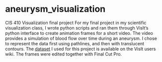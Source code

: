 aneurysm_visualization
======================

CIS 410 Visualization final project
For my final project in my scientific visualization class, I wrote python scripts and ran them through VisIt’s python interface to create animation frames for a short video. The video provides a simulation of blood flow over time during an aneurysm. I chose to represent the data first using pathlines, and then with translucent contours. The <a href="http://www.visitusers.org/index.php?title=Tutorial_Data">dataset</a> I used for this project is available on the VisIt users wiki. The frames were edited together with Final Cut Pro.
